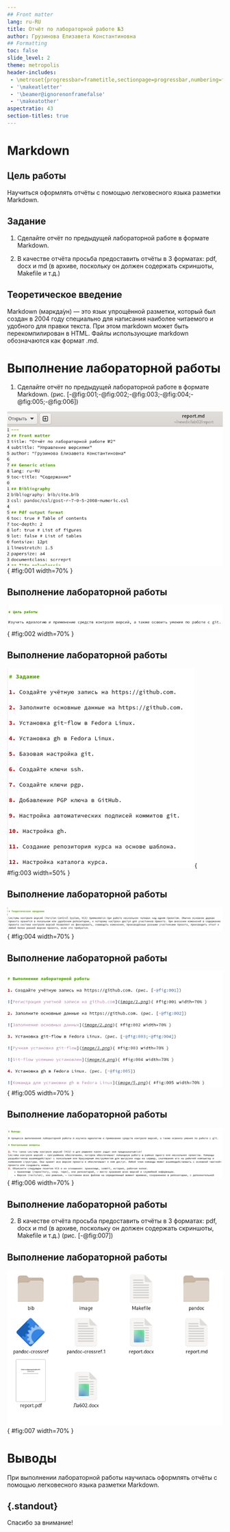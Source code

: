 ```yaml
---
## Front matter
lang: ru-RU
title: Отчёт по лабораторной работе №3
author: Грузинова Елизавета Константиновна
## Formatting
toc: false
slide_level: 2
theme: metropolis
header-includes: 
 - \metroset{progressbar=frametitle,sectionpage=progressbar,numbering=fraction}
 - '\makeatletter'
 - '\beamer@ignorenonframefalse'
 - '\makeatother'
aspectratio: 43
section-titles: true
---
```


# Markdown


## Цель работы

Научиться оформлять отчёты с помощью легковесного языка разметки Markdown.

## Задание

1. Сделайте отчёт по предыдущей лабораторной работе в формате Markdown.

2. В качестве отчёта просьба предоставить отчёты в 3 форматах: pdf, docx и md (в архиве, поскольку он должен содержать скриншоты, Makefile и т.д.)

## Теоретическое введение

Markdown (маркда́ун) — это язык упрощённой разметки, который был создан в 2004 году специально для написания наиболее читаемого и удобного для правки текста. При этом markdown может быть перекомпилирован в HTML. Файлы использующие markdown обозначаются как формат .md.

# Выполнение лабораторной работы

1. Сделайте отчёт по предыдущей лабораторной работе в формате Markdown. (рис. [-@fig:001;-@fig:002;-@fig:003;-@fig:004;-@fig:005;-@fig:006])

![Открыв шаблон для лабораторной работы, изменила данные об авторе и названии](image/1.png){ #fig:001 width=70% }

## Выполнение лабораторной работы

![Продублировала цель работы](image/2.png){ #fig:002 width=70% }

## Выполнение лабораторной работы

![Добавила список с заданием](image/3.png){ #fig:003 width=50% }

## Выполнение лабораторной работы

![Ввела теоретическое введение](image/4.png){ #fig:004 width=70% }

## Выполнение лабораторной работы

![Продублировала выполнение лабораторной работы](image/5.png){ #fig:005 width=70% }

## Выполнение лабораторной работы

![Завершила отчёт выводами и контрольными вопросами с ответами](image/6.png){ #fig:006 width=70% }

## Выполнение лабораторной работы

2. В качестве отчёта просьба предоставить отчёты в 3 форматах: pdf, docx и md (в архиве, поскольку он должен содержать скриншоты, Makefile и т.д.) (рис. [-@fig:007])

## Выполнение лабораторной работы

![Преобразование отчёта в трёх форматах](image/7.png){ #fig:007 width=70% }

# Выводы

При выполнении лабораторной работы научилась оформлять отчёты с помощью легковесного языка разметки Markdown.


## {.standout}

Спасибо за внимание!
